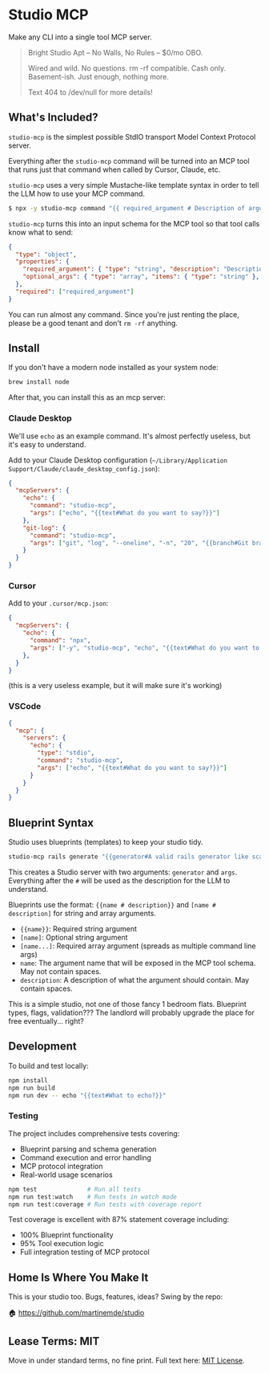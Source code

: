 # Studio MCP

Make any CLI into a single tool MCP server.

> Bright Studio Apt – No Walls, No Rules – $0/mo OBO.
>
> Wired and wild. No questions. rm -rf compatible. Cash only. Basement-ish. Just enough, nothing more.
>
> Text 404 to /dev/null for more details!

## What's Included?

`studio-mcp` is the simplest possible StdIO transport Model Context Protocol server.

Everything after the `studio-mcp` command will be turned into an MCP tool that runs just that command when called by Cursor, Claude, etc.

`studio-mcp` uses a very simple Mustache-like template syntax in order to tell the LLM how to use your MCP command.

```sh
$ npx -y studio-mcp command "{{ required_argument # Description of argument }}" "[optional_args... # any array of arguments]"
```

`studio-mcp` turns this into an input schema for the MCP tool so that tool calls know what to send:

```json
{
  "type": "object",
  "properties": {
    "required_argument": { "type": "string", "description": "Description of argument" },
    "optional_args": { "type": "array", "items": { "type": "string" }, "description": "any array of arguments" }
  },
  "required": ["required_argument"]
}
```

You can run almost any command. Since you're just renting the place, please be a good tenant and don't `rm -rf` anything.

## Install

If you don't have a modern node installed as your system node:

```sh
brew install node
```

After that, you can install this as an mcp server:

### Claude Desktop

We'll use `echo` as an example command. It's almost perfectly useless, but it's easy to understand.

Add to your Claude Desktop configuration (`~/Library/Application Support/Claude/claude_desktop_config.json`):

```json
{
  "mcpServers": {
    "echo": {
      "command": "studio-mcp",
      "args": ["echo", "{{text#What do you want to say?}}"]
    },
    "git-log": {
      "command": "studio-mcp",
      "args": ["git", "log", "--oneline", "-n", "20", "{{branch#Git branch name}}"]
    }
  }
}
```

### Cursor

Add to your `.cursor/mcp.json`:

```json
{
  "mcpServers": {
    "echo": {
      "command": "npx",
      "args": ["-y", "studio-mcp", "echo", "{{text#What do you want to say?}}"]
    },
  }
}
```

(this is a very useless example, but it will make sure it's working)

### VSCode

```json
{
  "mcp": {
    "servers": {
      "echo": {
        "type": "stdio",
        "command": "studio-mcp",
        "args": ["echo", "{{text#What do you want to say?}}"]
      }
    }
  }
}
```

## Blueprint Syntax

Studio uses blueprints (templates) to keep your studio tidy.

```bash
studio-mcp rails generate "{{generator#A valid rails generator like scaffold, model}}" "[args...#Any additional args needed for the generator]"
```

This creates a Studio server with two arguments: `generator` and `args`.
Everything after the `#` will be used as the description for the LLM to understand.

Blueprints use the format: `{{name # description}}` and `[name # description]` for string and array arguments.

- `{{name}}`: Required string argument
- `[name]`: Optional string argument
- `[name...]`: Required array argument (spreads as multiple command line args)
- `name`: The argument name that will be exposed in the MCP tool schema. May not contain spaces.
- `description`: A description of what the argument should contain. May contain spaces.

This is a simple studio, not one of those fancy 1 bedroom flats.
Blueprint types, flags, validation??? The landlord will probably upgrade the place for free eventually... right?

## Development

To build and test locally:

```bash
npm install
npm run build
npm run dev -- echo "{{text#What to echo?}}"
```

### Testing

The project includes comprehensive tests covering:
- Blueprint parsing and schema generation
- Command execution and error handling
- MCP protocol integration
- Real-world usage scenarios

```bash
npm test              # Run all tests
npm run test:watch    # Run tests in watch mode
npm run test:coverage # Run tests with coverage report
```

Test coverage is excellent with 87% statement coverage including:
- 100% Blueprint functionality
- 95% Tool execution logic
- Full integration testing of MCP protocol

## Home Is Where You Make It

This is your studio too. Bugs, features, ideas? Swing by the repo:

🏠 https://github.com/martinemde/studio

## Lease Terms: MIT

Move in under standard terms, no fine print. Full text here: [MIT License](https://opensource.org/licenses/MIT).
